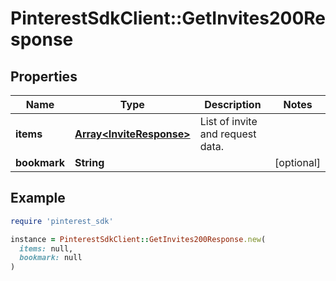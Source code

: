 # PinterestSdkClient::GetInvites200Response

## Properties

| Name | Type | Description | Notes |
| ---- | ---- | ----------- | ----- |
| **items** | [**Array&lt;InviteResponse&gt;**](InviteResponse.md) | List of invite and request data. |  |
| **bookmark** | **String** |  | [optional] |

## Example

```ruby
require 'pinterest_sdk'

instance = PinterestSdkClient::GetInvites200Response.new(
  items: null,
  bookmark: null
)
```


